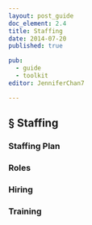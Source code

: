 ```yaml
---
layout: post_guide
doc_element: 2.4
title: Staffing
date: 2014-07-20
published: true

pub: 
  - guide
  - toolkit
editor: JenniferChan7

---
```


## &sect; Staffing

### Staffing Plan

### Roles

### Hiring

### Training


